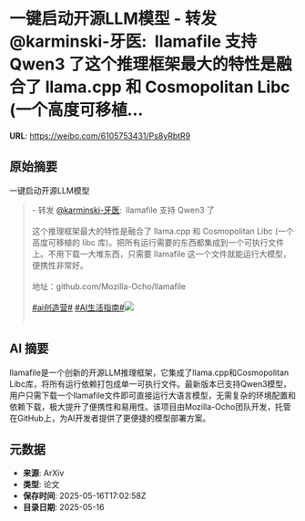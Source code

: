 # 一键启动开源LLM模型 - 转发 @karminski-牙医:&ensp;llamafile 支持 Qwen3 了这个推理框架最大的特性是融合了 llama.cpp 和 Cosmopolitan Libc (一个高度可移植...

**URL**: https://weibo.com/6105753431/Ps8yRbtR9

## 原始摘要

一键启动开源LLM模型<br><blockquote> - 转发 <a href="https://weibo.com/2169039837" target="_blank">@karminski-牙医</a>: llamafile 支持 Qwen3 了<br><br>这个推理框架最大的特性是融合了 llama.cpp 和 Cosmopolitan Libc (一个高度可移植的 libc 库)。把所有运行需要的东西都集成到一个可执行文件上。不用下载一大堆东西，只需要 llamafile 这一个文件就能运行大模型，便携性非常好。<br><br>地址：github.com/Mozilla-Ocho/llamafile<br><br><a href="https://m.weibo.cn/search?containerid=231522type%3D1%26t%3D10%26q%3D%23ai%E5%88%9B%E9%80%A0%E8%90%A5%23" data-hide=""><span class="surl-text">#ai创造营#</span></a> <a href="https://m.weibo.cn/search?containerid=231522type%3D1%26t%3D10%26q%3D%23AI%E7%94%9F%E6%B4%BB%E6%8C%87%E5%8D%97%23&amp;extparam=%23AI%E7%94%9F%E6%B4%BB%E6%8C%87%E5%8D%97%23" data-hide=""><span class="surl-text">#AI生活指南#</span></a><img style="" src="https://tvax1.sinaimg.cn/large/8148ebddgy1i1h09ybtd5j20ul1v6b29.jpg" referrerpolicy="no-referrer"><br><br></blockquote>

## AI 摘要

llamafile是一个创新的开源LLM推理框架，它集成了llama.cpp和Cosmopolitan Libc库，将所有运行依赖打包成单一可执行文件。最新版本已支持Qwen3模型，用户只需下载一个llamafile文件即可直接运行大语言模型，无需复杂的环境配置和依赖下载，极大提升了便携性和易用性。该项目由Mozilla-Ocho团队开发，托管在GitHub上，为AI开发者提供了更便捷的模型部署方案。

## 元数据

- **来源**: ArXiv
- **类型**: 论文
- **保存时间**: 2025-05-16T17:02:58Z
- **目录日期**: 2025-05-16
